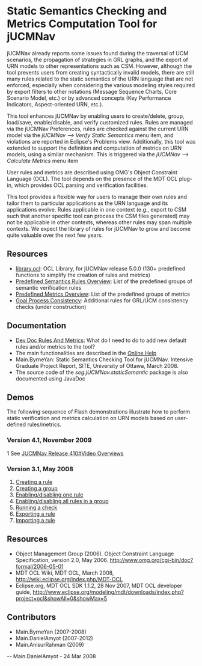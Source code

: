 # Static Semantics Checking and Metrics Computation Tool for jUCMNav

jUCMNav already reports some issues found during the traversal of UCM
scenarios, the propagation of strategies in GRL graphs, and the export
of URN models to other representations such as CSM. However, although
the tool prevents users from creating syntactically invalid models,
there are still many rules related to the static semantics of the URN
language that are not enforced, especially when considering the various
modeling styles required by export filters to other notations (Message
Sequence Charts, Core Scenario Model, etc.) or by advanced concepts (Key
Performance Indicators, Aspect-oriented URN, etc.).

This tool enhances jUCMNav by enabling users to create/delete, group,
load/save, enable/disable, and verify customized rules. Rules are
managed via the jUCMNav Preferences, rules are checked against the
current URN model via the *jUCMNav --\> Verify Static Semantics* menu
item, and violations are reported in Eclipse's Problems view.
Additionally, this tool was extended to support the definition and
computation of metrics on URN models, using a similar mechanism. This is
triggered via the *jUCMNav --\> Calculate Metrics* menu item

User rules and metrics are described using OMG's Object Constraint
Language (OCL). The tool depends on the presence of the MDT OCL plug-in,
which provides OCL parsing and verification facilities.

This tool provides a flexible way for users to manage their own rules
and tailor them to particular applications as the URN language and its
applications evolve. Rules applicable in one context (e.g., export to
CSM such that another specific tool can process the CSM files generated)
may not be applicable in other contexts, whereas other rules may span
multiple contexts. We expect the library of rules for jUCMNav to grow
and become quite valuable over the next few years.

## Resources

  - [library.ocl](att/library.ocl): OCL Library, for jUCMNav
    release 5.0.0 (130+ predefined functions to simplify the creation of
    rules and metrics)
  - [Predefined Semantics Rules Overview](PredefinedSemanticsRulesOverview): List of the predefined groups of
    semantic verification rules
  - [Predefined Metrics Overview](PredefinedMetricsOverview): List of the predefined groups of metrics
  - [Goal Process Consistency](GoalProcessConsistency): Additional rules for GRL/UCM consistency
    checks (under construction)

## Documentation

  - [Dev Doc Rules And Metrics](DevDocRulesAndMetrics): What do I need to do to add new default rules
    and/or metrics to the tool?
  - The main functionalities are described in the [Online
    Help](HelpOnLine#Part_VII_Static_Semantics_Checki)
  - Main.ByrneYan: Static Semantics Checking Tool for jUCMNav. Intensive
    Graduate Project Report, SITE, University of Ottawa, March 2008.
  - The source code of the *seg.jUCMNav.staticSemantic* package is also
    documented using JavaDoc

## Demos

The following sequence of Flash demonstrations illustrate how to perform
static verification and metrics calculation on URN models based on
user-defined rules/metrics.

### Version 4.1, November 2009

1 See [JUCMNav Release 410#Video Overviews](JUCMNavRelease410#VideoOverviews)

### Version 3.1, May 2008

1. [Creating a rule](StaticSemanticDemo1) 
1. [Creating a group](StaticSemanticDemo2)
1. [Enabling/disabling one rule](StaticSemanticDemo3) 
1. [Enabling/disabling all rules in a group](StaticSemanticDemo4)
1. [Running a check](StaticSemanticDemo5) 
1. [Exporting a rule](StaticSemanticDemo6) 
1. [Importing a rule](StaticSemanticDemo7)

## Resources

  - Object Management Group (2006). Object Constraint Language
    Specification, version 2.0, May 2006.
    <http://www.omg.org/cgi-bin/doc?formal/2006-05-01>
  - MDT OCL Wiki, MDT OCL, March 2008,
    <http://wiki.eclipse.org/index.php/MDT-OCL>
  - Eclipse.org, MDT OCL SDK 1.1.2, 28 Nov 2007, MDT OCL developer
    guide,
    <http://www.eclipse.org/modeling/mdt/downloads/index.php?project=ocl&showAll=0&showMax=5>

## Contributors

  - Main.ByrneYan (2007-2008)
  - Main.DanielAmyot (2007-2012)
  - Main.AnisurRahman (2009)

\-- Main.DanielAmyot - 24 Mar 2008
